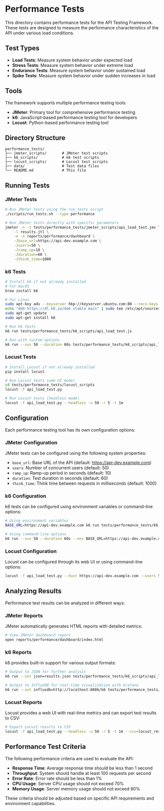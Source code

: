 # Performance Tests

This directory contains performance tests for the API Testing Framework. These tests are designed to measure the performance characteristics of the API under various load conditions.

## Test Types

- **Load Tests**: Measure system behavior under expected load
- **Stress Tests**: Measure system behavior under extreme load
- **Endurance Tests**: Measure system behavior under sustained load
- **Spike Tests**: Measure system behavior under sudden increases in load

## Tools

The framework supports multiple performance testing tools:

- **JMeter**: Primary tool for comprehensive performance testing
- **k6**: JavaScript-based performance testing tool for developers
- **Locust**: Python-based performance testing tool

## Directory Structure

```
performance_tests/
├── jmeter_scripts/       # JMeter test scripts
├── k6_scripts/           # k6 test scripts
├── locust_scripts/       # Locust test scripts
├── data/                 # Test data files
└── README.md             # This file
```

## Running Tests

### JMeter Tests

```bash
# Run JMeter tests using the run_tests script
./scripts/run_tests.sh --type performance

# Run JMeter tests directly with specific parameters
jmeter -n -t tests/performance_tests/jmeter_scripts/api_load_test.jmx \
    -l results.jtl \
    -e -o reports/performance/dashboard \
    -Jbase_url=https://api-dev.example.com \
    -Jusers=50 \
    -Jramp_up=10 \
    -Jduration=60 \
    -Jthink_time=1000
```

### k6 Tests

```bash
# Install k6 if not already installed
# For macOS
brew install k6

# For Linux
sudo apt-key adv --keyserver hkp://keyserver.ubuntu.com:80 --recv-keys C5AD17C747E3415A3642D57D77C6C491D6AC1D69
echo "deb https://dl.k6.io/deb stable main" | sudo tee /etc/apt/sources.list.d/k6.list
sudo apt-get update
sudo apt-get install k6

# Run k6 tests
k6 run tests/performance_tests/k6_scripts/api_load_test.js

# Run with custom options
k6 run --vus 50 --duration 60s tests/performance_tests/k6_scripts/api_load_test.js
```

### Locust Tests

```bash
# Install Locust if not already installed
pip install locust

# Run Locust tests (web UI mode)
cd tests/performance_tests/locust_scripts
locust -f api_load_test.py

# Run Locust tests (headless mode)
locust -f api_load_test.py --headless -u 50 -r 5 -t 1m
```

## Configuration

Each performance testing tool has its own configuration options:

### JMeter Configuration

JMeter tests can be configured using the following system properties:

- `base_url`: Base URL of the API (default: https://api-dev.example.com)
- `users`: Number of concurrent users (default: 50)
- `ramp_up`: Ramp-up period in seconds (default: 10)
- `duration`: Test duration in seconds (default: 60)
- `think_time`: Think time between requests in milliseconds (default: 1000)

### k6 Configuration

k6 tests can be configured using environment variables or command-line options:

```bash
# Using environment variables
BASE_URL=https://api-dev.example.com k6 run tests/performance_tests/k6_scripts/api_load_test.js

# Using command-line options
k6 run --vus 50 --duration 60s --env BASE_URL=https://api-dev.example.com tests/performance_tests/k6_scripts/api_load_test.js
```

### Locust Configuration

Locust can be configured through its web UI or using command-line options:

```bash
locust -f api_load_test.py --host https://api-dev.example.com --users 50 --spawn-rate 5 --run-time 1m
```

## Analyzing Results

Performance test results can be analyzed in different ways:

### JMeter Reports

JMeter automatically generates HTML reports with detailed metrics:

```bash
# View JMeter dashboard report
open reports/performance/dashboard/index.html
```

### k6 Reports

k6 provides built-in support for various output formats:

```bash
# Output to JSON for further analysis
k6 run --out json=results.json tests/performance_tests/k6_scripts/api_load_test.js

# Output to InfluxDB for real-time visualization with Grafana
k6 run --out influxdb=http://localhost:8086/k6 tests/performance_tests/k6_scripts/api_load_test.js
```

### Locust Reports

Locust provides a web UI with real-time metrics and can export test results to CSV:

```bash
# Export Locust results to CSV
locust -f api_load_test.py --headless -u 50 -r 5 -t 1m --csv=locust_results
```

## Performance Test Criteria

The following performance criteria are used to evaluate the API:

- **Response Time**: Average response time should be less than 1 second
- **Throughput**: System should handle at least 100 requests per second
- **Error Rate**: Error rate should be less than 1%
- **CPU Usage**: Server CPU usage should not exceed 70%
- **Memory Usage**: Server memory usage should not exceed 80%

These criteria should be adjusted based on specific API requirements and environment capabilities.

